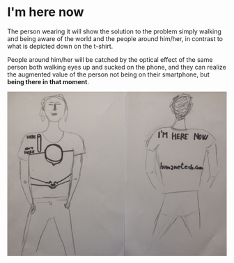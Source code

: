 # I'm here now

The person wearing it will show the solution to the problem simply walking and being aware of the world and the people around him/her, 
in contrast to what is depicted down on the t-shirt. 

People around him/her will be catched by the optical effect of the same person both walking eyes up and sucked on the phone, 
and they can realize the augmented value of the person not being on their smartphone, but **being there in that moment**.

![Sketch](sketch.jpg)
